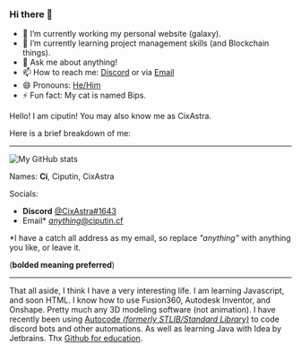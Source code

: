 ### Hi there 👋

- 🔭 I’m currently working my personal website (galaxy).
- 🌱 I’m currently learning project management skills (and Blockchain things). 
- 💬 Ask me about anything!
- 📫 How to reach me: [Discord](https://discord.bio/CixAstra) or via [Email](mailto:anything@ciputin.cf)
- 😄 Pronouns: [He/Him](https://en.pronouns.page/he)
- ⚡ Fun fact: My cat is named Bips. 

Hello! I am ciputin! You may also know me as CixAstra.

Here is a brief breakdown of me:

---

![My GitHub stats](https://github-readme-stats.vercel.app/api?username=cixastra&show_icons=true&theme=tokyonight)


Names: **Ci**, Ciputin, CixAstra

Socials: 
- **Discord** [@CixAstra#1643](dsc.bio/cixastra)                                    
- Email*   [*anything*@ciputin.cf](mailto:replacethis@ciputin.cf)          

*I have a catch all address as my email, so replace *"anything"* with anything you like, or leave it. 

(**bolded meaning preferred**)

---

That all aside, I think I have a very interesting life. I am learning Javascript, and soon HTML. I know how to use Fusion360, Autodesk Inventor, and Onshape. Pretty much any 3D modeling software (not animation). I have recently been using [Autocode *(formerly STLIB/Standard Library)*](https://autocode.com) to code discord bots and other automations. As well as learning Java with Idea by Jetbrains. Thx [Github for education](https://education.github.com). 
